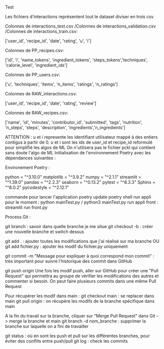 Test

Les fichiers d'interactions représentent tout le dataset diviser en trois csv

Colonnes de interactions_test.csv /Colonnes de interactions_validation.csv /Colonnes de interactions_train.csv:

['user_id', 'recipe_id', 'date', 'rating', 'u', 'i']

Colonnes de PP_recipes.csv:

['id', 'i', 'name_tokens', 'ingredient_tokens', 'steps_tokens','techniques', 'calorie_level', 'ingredient_ids']

Colonnes de PP_users.csv:

['u', 'techniques', 'items', 'n_items', 'ratings', 'n_ratings']

Colonnes de RAW_interactions.csv:

['user_id', 'recipe_id', 'date', 'rating', 'review']

Colonnes de RAW_recipes.csv:

['name', 'id', 'minutes', 'contributor_id', 'submitted', 'tags', 'nutrition', 'n_steps', 'steps', 'description', 'ingredients','n_ingredients']

ATTENTION : u et i represente les identifiant utilisateur mappé à des entiers contigus à partir de 0.
u et i sont les ids de user_id et recipe_id reformulé pour simplifié les algos de ML 
On n'utilisera pas le fichier pckl qui contient sans doute l'algo de ML 
Initialisation de l'environnement Poetry avec les dépendances suivantes : 

Environement Poetry : 

python = "^3.10.0"
matplotlib = "^3.9.2"
numpy = "^2.1.1"
streamlit = "^1.39.0"
pandas = "^2.2.3"
seaborn = "^0.13.2"
pytest = "^8.3.3"
Sphinx = "^8.0.2"
pycodestyle = "^2.12.1"

commande pour lancer l'application
poetry update
poetry shell
run appli pour le moment : python mainTest.py  / python3 mainTest.py
run appli front : streamlit run front.py

Process Git :

git branch : savoir dans quelle branche je me situe
git checkout -b <nombranche> : créer une nouvelle branche et switch dessus

git add . : ajouter toutes les modifications que j'ai réalisé sur ma branche
OU
git add fichier.py : ajouter les modif du fichier.py uniquement

git commit -m "Message pour expliquer à quoi correspond mon commit" : très important pour suivre l'historique des commit dans GitHub

git push origin <branch> 
Une fois les modif push, aller sur GitHub pour créer une "Pull Request" qui permettra au groupe de vérifier les modifications des autres et commenter si besoin.
On peut faire plusieurs commits dans une même Pull Request

Pour récupérer les modif dans main :
git checkout main : se replacer dans main
git pull origin <branch> : on récupère les modifs de la branche spécifique dans main

A la fin du travail sur la branche, cliquer sur "Merge Pull Request" dans Git -> merge la branche et main
git branch -d nom_branche : supprimer la branche sur laquelle on a fini de travailler

git status : où en sont les push et pull sur les différentes branches, pour éviter des conflits entre push/pull
git log : check les commits







